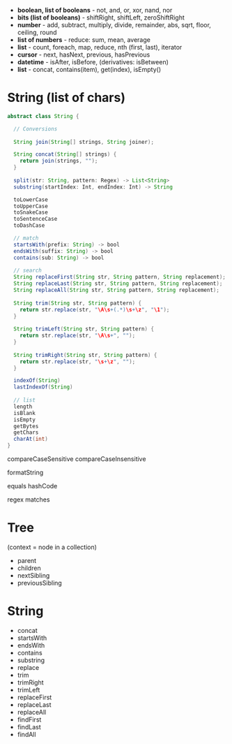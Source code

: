 - **boolean, list of booleans** - not, and, or, xor, nand, nor
- **bits (list of booleans)** - shiftRight, shiftLeft, zeroShiftRight
- **number** - add, subtract, multiply, divide, remainder, abs, sqrt, floor, ceiling, round
- **list of numbers** - reduce: sum, mean, average
- **list** - count, foreach, map, reduce, nth (first, last), iterator
- **cursor** - next, hasNext, previous, hasPrevious
- **datetime** - isAfter, isBefore, (derivatives: isBetween)
- **list** - concat, contains(item), get(index), isEmpty()

# String (list of chars)
```java
abstract class String {

  // Conversions
  
  String join(String[] strings, String joiner);

  String concat(String[] strings) {
    return join(strings, "");
  }
  
  split(str: String, pattern: Regex) -> List<String>
  substring(startIndex: Int, endIndex: Int) -> String

  toLowerCase
  toUpperCase
  toSnakeCase
  toSentenceCase
  toDashCase

  // match
  startsWith(prefix: String) -> bool
  endsWith(suffix: String) -> bool
  contains(sub: String) -> bool
  
  // search
  String replaceFirst(String str, String pattern, String replacement);
  String replaceLast(String str, String pattern, String replacement);
  String replaceAll(String str, String pattern, String replacement);
  
  String trim(String str, String pattern) {
    return str.replace(str, "\A\s+(.*)\s+\z", "\1");
  }
  
  String trimLeft(String str, String pattern) {
    return str.replace(str, "\A\s+", "");
  }
  
  String trimRight(String str, String pattern) {
    return str.replace(str, "\s+\z", "");
  }

  indexOf(String)
  lastIndexOf(String)
  
  // list
  length
  isBlank
  isEmpty
  getBytes
  getChars
  charAt(int)
}
```

compareCaseSensitive
compareCaseInsensitive

formatString

equals
hashCode

regex matches


# Tree
(context = node in a collection)
- parent
- children
- nextSibling
- previousSibling

# String
- concat
- startsWith
- endsWith
- contains
- substring
- replace
- trim
- trimRight
- trimLeft
- replaceFirst
- replaceLast
- replaceAll
- findFirst
- findLast
- findAll
